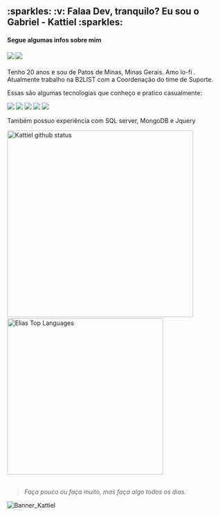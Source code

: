 <h2 display="inline">
  :sparkles: :v: Falaa Dev, tranquilo? Eu sou o Gabriel - Kattiel :sparkles: 
  <h4 display="inline"> Segue algumas infos sobre mim <h4>
  <span>
    <a href="https://www.linkedin.com/in/gabriel-caetano-28a16317a/"><img src="https://img.icons8.com/color/26/000000/linkedin.png"/></a>
    <a href="https://twitter.com/kattiel_"><img src="https://img.icons8.com/color/26/000000/twitter-squared.png"/></a>
  </span>
</h2>

<p>
  Tenho 20 anos e sou de Patos de Minas, Minas Gerais. Amo lo-fi . <br>
  Atualmente trabalho na B2LIST com a Coordenação do time de Suporte. 
</p>

<p>
  Essas são algumas tecnologias que conheço e pratico casualmente:
</p>

<div>
  <img src="https://img.icons8.com/color/36/000000/javascript.png"/>
  <img src="https://img.icons8.com/color/36/000000/typescript.png"/>
  <img src="https://img.icons8.com/officel/36/000000/react.png"/>
  <img src="https://img.icons8.com/nolan/36/react-native.png"/>
  <img src="https://img.icons8.com/color/36/000000/sass.png"/>
</div>

<p> Também possuo experiência com SQL server, MongoDB e Jquery </p>

<div>
  <img src="https://github-readme-stats.vercel.app/api?username=Kattiell&count_private=true&show_icons=true&theme=tokyonight" alt="Kattiel github status" width="430"/>
  &nbsp; &nbsp;
  <img src="https://github-readme-stats.vercel.app/api/top-langs/?username=Kattiell&layout=compact&theme=tokyonight" alt="Elias Top Languages" width="360"/>
</div>

<br>

<blockquote> <em> Faça pouco ou faça muito, mas faça algo todos os dias. </em> </blockquote>


![Banner_Kattiel](https://user-images.githubusercontent.com/64443527/202344374-d1061616-6b3a-4b60-a801-e6da5abd30eb.jpeg)

